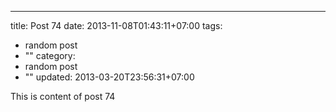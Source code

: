 ---
title: Post 74
date: 2013-11-08T01:43:11+07:00
tags:
  - random post
  - ""
category:
  - random post
  - ""
updated: 2013-03-20T23:56:31+07:00

This is content of post 74